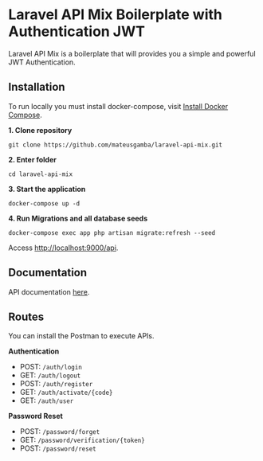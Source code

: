 # Laravel API Mix Boilerplate with Authentication JWT

Laravel API Mix is a boilerplate that will provides you a simple and powerful JWT Authentication.

## Installation

To run locally you must install docker-compose, visit [Install Docker Compose](https://docs.docker.com/compose/install/).

**1. Clone repository**

```
git clone https://github.com/mateusgamba/laravel-api-mix.git
```

**2. Enter folder**

```
cd laravel-api-mix
```

**3. Start the application**

```
docker-compose up -d
```

**4. Run Migrations and all database seeds**

```
docker-compose exec app php artisan migrate:refresh --seed
```

Access [http://localhost:9000/api](http://localhost:9000/api).

## Documentation

API documentation [here](https://bit.ly/2CCdqM9).

## Routes

You can install the Postman to execute APIs.

**Authentication**

-   POST: `/auth/login`
-   GET: `/auth/logout`
-   POST: `/auth/register`
-   GET: `/auth/activate/{code}`
-   GET: `/auth/user`

**Password Reset**

-   POST: `/password/forget`
-   GET: `/password/verification/{token}`
-   POST: `/password/reset`
